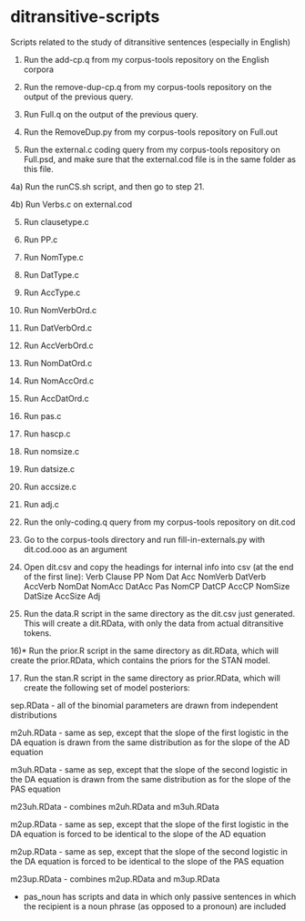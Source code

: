 ditransitive-scripts
====================

Scripts related to the study of ditransitive sentences (especially in English)

1) Run the add-cp.q from my corpus-tools repository on the English corpora

2) Run the remove-dup-cp.q from my corpus-tools repository on the output of the previous query.

3) Run Full.q on the output of the previous query.

2) Run the RemoveDup.py from my corpus-tools repository on Full.out

3) Run the external.c coding query from my corpus-tools repository on Full.psd, and make sure that the external.cod file is in the same folder as this file.

4a) Run the runCS.sh script, and then go to step 21.

4b) Run Verbs.c on external.cod

5) Run clausetype.c

5) Run PP.c

6) Run NomType.c

7) Run DatType.c

8) Run AccType.c

9) Run NomVerbOrd.c

10) Run DatVerbOrd.c

11) Run AccVerbOrd.c

12) Run NomDatOrd.c

13) Run NomAccOrd.c

14) Run AccDatOrd.c

15) Run pas.c

16) Run hascp.c

17) Run nomsize.c

18) Run datsize.c

19) Run accsize.c

20) Run adj.c

21) Run the only-coding.q query from my corpus-tools repository on dit.cod

22) Go to the corpus-tools directory and run fill-in-externals.py with dit.cod.ooo as an argument

23) Open dit.csv and copy the headings for internal info into csv (at the end of the first line): 
	Verb	Clause	PP	Nom	Dat	Acc	NomVerb	DatVerb	AccVerb	NomDat	NomAcc	DatAcc	Pas	NomCP	DatCP	AccCP	NomSize	DatSize	AccSize	Adj

24) Run the data.R script in the same directory as the dit.csv just generated.  This will create a dit.RData, with only the data from actual ditransitive tokens.

16)* Run the prior.R script in the same directory as dit.RData, which will create the prior.RData, which contains the priors for the STAN model.

17) Run the stan.R script in the same directory as prior.RData, which will create the following set of model posteriors:

sep.RData - all of the binomial parameters are drawn from independent distributions

m2uh.RData - same as sep, except that the slope of the first logistic in the DA equation is drawn from the same distribution as for the slope of the AD equation

m3uh.RData - same as sep, except that the slope of the second logistic in the DA equation is drawn from the same distribution as for the slope of the PAS equation

m23uh.RData - combines m2uh.RData and m3uh.RData

m2up.RData - same as sep, except that the slope of the first logistic in the DA equation is forced to be identical to the slope of the AD equation

m2up.RData - same as sep, except that the slope of the second logistic in the DA equation is forced to be identical to the slope of the PAS equation

m23up.RData - combines m2up.RData and m3up.RData

* pas_noun has scripts and data in which only passive sentences in which the recipient is a noun phrase (as opposed to a pronoun) are included
